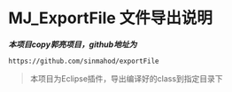 # MJ_ExportFile 文件导出说明

***本项目copy郭亮项目，github地址为***
```
https://github.com/sinmahod/exportFile
```

> 本项目为Eclipse插件，导出编译好的class到指定目录下